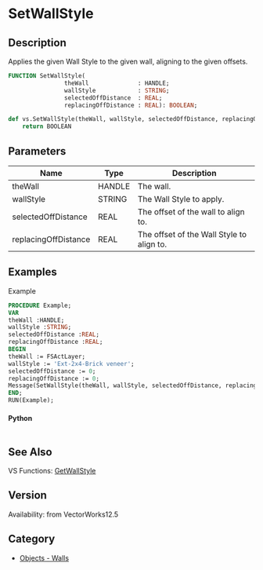 # SetWallStyle

## Description
Applies the given Wall Style to the given wall, aligning to the given offsets.

```pascal
FUNCTION SetWallStyle(
				theWall              : HANDLE;
				wallStyle            : STRING;
				selectedOffDistance  : REAL;
				replacingOffDistance : REAL): BOOLEAN;
```

```python
def vs.SetWallStyle(theWall, wallStyle, selectedOffDistance, replacingOffDistance):
    return BOOLEAN
```

## Parameters
|Name|Type|Description|
|---|---|---|
|theWall|HANDLE|The wall.|
|wallStyle|STRING|The Wall Style to apply.|
|selectedOffDistance|REAL|The offset of the wall to align to.|
|replacingOffDistance|REAL|The offset of the Wall Style to align to.|

## Examples
Example
```pascal
PROCEDURE Example;
VAR
theWall :HANDLE;
wallStyle :STRING;
selectedOffDistance :REAL;
replacingOffDistance :REAL;
BEGIN
theWall := FSActLayer;
wallStyle := 'Ext-2x4-Brick veneer';
selectedOffDistance := 0;
replacingOffDistance := 0;
Message(SetWallStyle(theWall, wallStyle, selectedOffDistance, replacingOffDistance));
END;
RUN(Example);
```
#### Python ####
```python

```

## See Also
VS Functions:
[GetWallStyle](GetWallStyle.md)

## Version
Availability: from VectorWorks12.5

## Category
* [Objects - Walls](../Categories/Objects%20-%20Walls.md)
